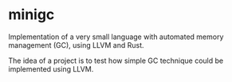 # minigc

Implementation of a very small language with automated memory management (GC), using LLVM and Rust.

The idea of a project is to test how simple GC technique could be implemented using LLVM.